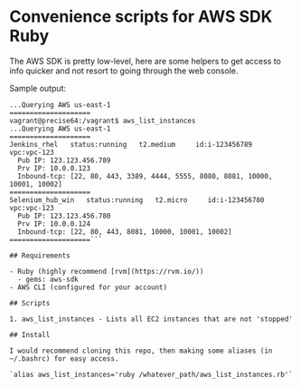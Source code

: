# Convenience scripts for AWS SDK Ruby

The AWS SDK is pretty low-level, here are some helpers to get access to info quicker and not resort to going through the web console.

Sample output:

```vagrant@precise64:/vagrant$ aws_list_instances
...Querying AWS us-east-1
====================
vagrant@precise64:/vagrant$ aws_list_instances
...Querying AWS us-east-1
====================
Jenkins_rhel   status:running   t2.medium     id:i-123456789   vpc:vpc-123
  Pub IP: 123.123.456.789
  Prv IP: 10.0.0.123
  Inbound-tcp: [22, 80, 443, 3389, 4444, 5555, 8080, 8081, 10000, 10001, 10002]
====================
Selenium_hub_win   status:running   t2.micro     id:i-123456780   vpc:vpc-123
  Pub IP: 123.123.456.780
  Prv IP: 10.0.0.124
  Inbound-tcp: [22, 80, 443, 8081, 10000, 10001, 10002]
====================```

## Requirements

- Ruby (highly recommend [rvm](https://rvm.io/))
  - gems: aws-sdk
- AWS CLI (configured for your account)

## Scripts

1. aws_list_instances - Lists all EC2 instances that are not 'stopped'

## Install

I would recommend cloning this repo, then making some aliases (in ~/.bashrc) for easy access.

`alias aws_list_instances='ruby /whatever_path/aws_list_instances.rb'`